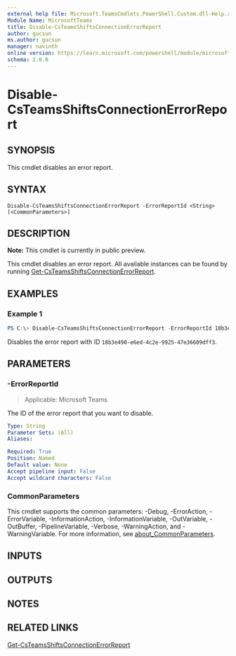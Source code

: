 ```yaml
---
external help file: Microsoft.TeamsCmdlets.PowerShell.Custom.dll-Help.xml
Module Name: MicrosoftTeams
title: Disable-CsTeamsShiftsConnectionErrorReport
author: gucsun
ms.author: gucsun
manager: navinth
online version: https://learn.microsoft.com/powershell/module/microsoftteams/disable-csteamsshiftsconnectionerrorreport
schema: 2.0.0
---
```


# Disable-CsTeamsShiftsConnectionErrorReport

## SYNOPSIS

This cmdlet disables an error report.

## SYNTAX

```
Disable-CsTeamsShiftsConnectionErrorReport -ErrorReportId <String> [<CommonParameters>]
```

## DESCRIPTION

**Note:** This cmdlet is currently in public preview.

This cmdlet disables an error report. All available instances can be found by running [Get-CsTeamsShiftsConnectionErrorReport](https://learn.microsoft.com/powershell/module/microsoftteams/get-csteamsshiftsconnectionerrorreport).

## EXAMPLES

### Example 1
```powershell
PS C:\> Disable-CsTeamsShiftsConnectionErrorReport -ErrorReportId 18b3e490-e6ed-4c2e-9925-47e36609dff3
```

Disables the error report with ID `18b3e490-e6ed-4c2e-9925-47e36609dff3`.

## PARAMETERS

### -ErrorReportId

> Applicable: Microsoft Teams

The ID of the error report that you want to disable.

```yaml
Type: String
Parameter Sets: (All)
Aliases:

Required: True
Position: Named
Default value: None
Accept pipeline input: False
Accept wildcard characters: False
```

### CommonParameters
This cmdlet supports the common parameters: -Debug, -ErrorAction, -ErrorVariable, -InformationAction, -InformationVariable, -OutVariable, -OutBuffer, -PipelineVariable, -Verbose, -WarningAction, and -WarningVariable. For more information, see [about_CommonParameters](https://go.microsoft.com/fwlink/?LinkID=113216).

## INPUTS

## OUTPUTS

## NOTES

## RELATED LINKS

[Get-CsTeamsShiftsConnectionErrorReport](https://learn.microsoft.com/powershell/module/microsoftteams/get-csteamsshiftsconnectionerrorreport)
